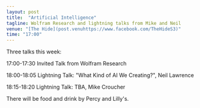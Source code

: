 ```yaml
---
layout: post
title:  "Artificial Intelligence"
tagline: Wolfram Research and lightning talks from Mike and Neil
venue: "[The Hide](post.venuhttps://www.facebook.com/TheHideS3)"
time: "17:00"
---
```


Three talks this week:

17:00-17:30 Invited Talk from Wolfram Research

18:00-18:05 Lightning Talk: "What Kind of AI We Creating?", Neil Lawrence

18:15-18:20 Lightning Talk: TBA, Mike Croucher

There will be food and drink by Percy and Lilly's. 

